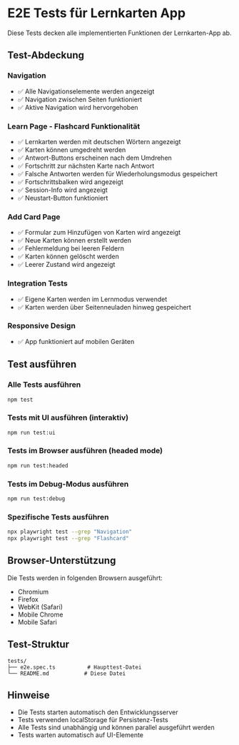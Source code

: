 # E2E Tests für Lernkarten App

Diese Tests decken alle implementierten Funktionen der Lernkarten-App ab.

## Test-Abdeckung

### Navigation
- ✅ Alle Navigationselemente werden angezeigt
- ✅ Navigation zwischen Seiten funktioniert
- ✅ Aktive Navigation wird hervorgehoben

### Learn Page - Flashcard Funktionalität
- ✅ Lernkarten werden mit deutschen Wörtern angezeigt
- ✅ Karten können umgedreht werden
- ✅ Antwort-Buttons erscheinen nach dem Umdrehen
- ✅ Fortschritt zur nächsten Karte nach Antwort
- ✅ Falsche Antworten werden für Wiederholungsmodus gespeichert
- ✅ Fortschrittsbalken wird angezeigt
- ✅ Session-Info wird angezeigt
- ✅ Neustart-Button funktioniert

### Add Card Page
- ✅ Formular zum Hinzufügen von Karten wird angezeigt
- ✅ Neue Karten können erstellt werden
- ✅ Fehlermeldung bei leeren Feldern
- ✅ Karten können gelöscht werden
- ✅ Leerer Zustand wird angezeigt

### Integration Tests
- ✅ Eigene Karten werden im Lernmodus verwendet
- ✅ Karten werden über Seitenneuladen hinweg gespeichert

### Responsive Design
- ✅ App funktioniert auf mobilen Geräten

## Test ausführen

### Alle Tests ausführen
```bash
npm test
```

### Tests mit UI ausführen (interaktiv)
```bash
npm run test:ui
```

### Tests im Browser ausführen (headed mode)
```bash
npm run test:headed
```

### Tests im Debug-Modus ausführen
```bash
npm run test:debug
```

### Spezifische Tests ausführen
```bash
npx playwright test --grep "Navigation"
npx playwright test --grep "Flashcard"
```

## Browser-Unterstützung

Die Tests werden in folgenden Browsern ausgeführt:
- Chromium
- Firefox
- WebKit (Safari)
- Mobile Chrome
- Mobile Safari

## Test-Struktur

```
tests/
├── e2e.spec.ts          # Haupttest-Datei
└── README.md           # Diese Datei
```

## Hinweise

- Die Tests starten automatisch den Entwicklungsserver
- Tests verwenden localStorage für Persistenz-Tests
- Alle Tests sind unabhängig und können parallel ausgeführt werden
- Tests warten automatisch auf UI-Elemente 